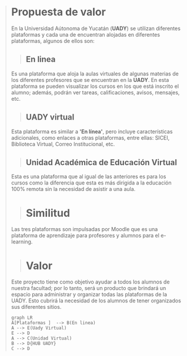 > # Propuesta de valor
> 
> En la Universidad Aútonoma de Yucatán (**UADY**) se utilizan diferentes plataformas y cada una de encuentran alojadas en diferentes plataformas, algunos de ellos son:
>> ## En linea
> Es una plataforma que aloja la aulas virtuales de algunas materias de los diferentes profesores que se encuentran en la **UADY**. 
> En esta plataforma se pueden visualizar los cursos en los que está inscrito el alumno; además, podrán ver tareas, calificaciones, avisos, mensajes, etc.
> 
> >## UADY virtual 
>Esta plataforma es similar a **'En línea'**, pero incluye características adicionales, como enlaces a otras plataformas, entre ellas: SICEI, Biblioteca Virtual, Correo Institucional, etc.
>
>>## Unidad Académica de Educación Virtual
>Esta es una plataforma que al igual de las anteriores es para los cursos como la diferencia que esta es más dirigida a la educación 100%  remota sin la necesidad de asistir a una aula.
>
>># Similitud
>Las tres plataformas son impulsadas por Moodle que es una plataforma de aprendizaje para profesores y alumnos para el e-learning.
>
>># Valor 
>Este proyecto tiene como objetivo ayudar a todos los alumnos de nuestra facultad; por lo tanto, será un producto que brindará un espacio para administrar y organizar todas las plataformas de la UADY. Esto cubrirá la necesidad de los alumnos de tener organizados sus diferentes sitios.
>
>```mermaid
>graph LR
>A[Plataformas ]  --> B(En linea)
>A --> E(Uady Virtual)
>E --> D
>A --> C(Unidad Virtual)
>B --> D{HUB UADY}
>C --> D
